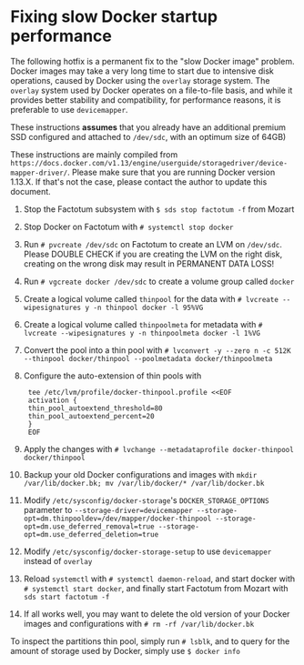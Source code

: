 # Fixing slow Docker startup performance

The following hotfix is a permanent fix to the "slow Docker image" problem. Docker images may take a very long time to start due to intensive disk operations, caused by Docker using the `overlay` storage system. The `overlay` system used by Docker operates on a file-to-file basis, and while it provides better stability and compatibility, for performance reasons, it is preferable to use `devicemapper`.

These instructions **assumes** that you already have an additional premium SSD configured and attached to `/dev/sdc`, with an optimum size of 64GB)

These instructions are mainly compiled from `https://docs.docker.com/v1.13/engine/userguide/storagedriver/device-mapper-driver/`. Please make sure that you are running Docker version 1.13.X. If that's not the case, please contact the author to update this document.

1. Stop the Factotum subsystem with `$ sds stop factotum -f` from Mozart
2. Stop Docker on Factotum with `# systemctl stop docker`
3. Run `# pvcreate /dev/sdc` on Factotum to create an LVM on `/dev/sdc`. Please DOUBLE CHECK if you are creating the LVM on the right disk, creating on the wrong disk may result in PERMANENT DATA LOSS!
4. Run `# vgcreate docker /dev/sdc` to create a volume group called `docker`
5. Create a logical volume called `thinpool` for the data with `# lvcreate --wipesignatures y -n thinpool docker -l 95%VG`
6. Create a logical volume called `thinpoolmeta` for metadata with `# lvcreate --wipesignatures y -n thinpoolmeta docker -l 1%VG`
7. Convert the pool into a thin pool with `# lvconvert -y --zero n -c 512K --thinpool docker/thinpool --poolmetadata docker/thinpoolmeta`
8. Configure the auto-extension of thin pools with

        tee /etc/lvm/profile/docker-thinpool.profile <<EOF
        activation {
        thin_pool_autoextend_threshold=80
        thin_pool_autoextend_percent=20
        }
        EOF

9. Apply the changes with `# lvchange --metadataprofile docker-thinpool docker/thinpool`
10. Backup your old Docker configurations and images with `mkdir /var/lib/docker.bk; mv /var/lib/docker/* /var/lib/docker.bk`
11. Modify `/etc/sysconfig/docker-storage`'s `DOCKER_STORAGE_OPTIONS` parameter to `--storage-driver=devicemapper --storage-opt=dm.thinpooldev=/dev/mapper/docker-thinpool --storage-opt=dm.use_deferred_removal=true --storage-opt=dm.use_deferred_deletion=true `
12. Modify `/etc/sysconfig/docker-storage-setup` to use `devicemapper` instead of `overlay`
13. Reload `systemctl` with `# systemctl daemon-reload`, and start docker with `# systemctl start docker`, and finally start Factotum from Mozart with `sds start factotum -f`
14. If all works well, you may want to delete the old version of your Docker images and configurations with `# rm -rf /var/lib/docker.bk`

To inspect the partitions thin pool, simply run `# lsblk`, and to query for the amount of storage used by Docker, simply use `$ docker info`
